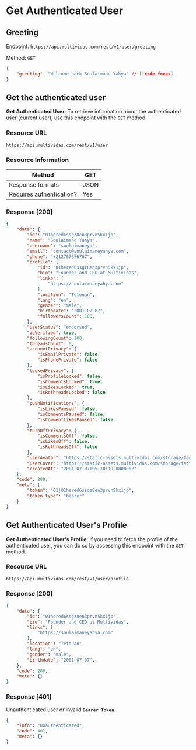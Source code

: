 # Get Authenticated User

## Greeting

Endpoint: `https://api.multividas.com/rest/v1/user/greeting` 

Method: `GET`


```json
{
    "greeting": "Welcome back Soulaimane Yahya" // [!code focus]
}
```


## Get the authenticated user

**Get Authenticated User**: To retrieve information about the authenticated user (current user), use this endpoint with the `GET` method.

### Resource URL

`https://api.multividas.com/rest/v1/user`

### Resource Information

| Method                                | GET  |
|---------------------------------------|------|
| Response formats                      | JSON |
| Requires authentication?              | Yes  |

### Response [200]

```json
{
    "data": {
        "id": "01hered6ssgz8en3prvn5kx1jp",
        "name": "Soulaimane Yahya",
        "username": "soulaimaneyh",
        "email": "contact@soulaimaneyahya.com",
        "phone": "+212767676767",
        "profile": {
            "id": "01hered6ssgz8en3prvn5kx1jp",
            "bio": "Founder and CEO at Multividas",
            "links": [
                "https://soulaimaneyahya.com"
            ],
            "location": "Tétouan",
            "lang": "en",
            "gender": "male",
            "birthdate": "2001-07-07",
            "followersCount": 100,
        },
        "userStatus": "endorsed",
        "isVerified": true,
        "followingCount": 100,
        "threadsCount": 0,
        "accountPrivacy": {
            "isEmailPrivate": false,
            "isPhonePrivate": false
        },
        "lockedPrivacy": {
            "isProfileLocked": false,
            "isCommentsLocked": true,
            "isLikesLocked": true,
            "isRethreadsLocked": false
        },
        "pushNotifications": {
            "isLikesPaused": false,
            "isCommentsPaused": false,
            "isCommentLikesPaused": false
        },
        "turnOffPrivacy": {
            "isCommentsOff": false,
            "isLikesOff": false,
            "isRethreadsOff": false
        },
        "userAvatar": "https://static-assets.multividas.com/storage/factory/users/soulaimaneyh/1.jpg",
        "userCover": "https://static-assets.multividas.com/storage/factory/covers/1.jpg",
        "createdAt": "2001-07-07T05:10:19.000000Z"
    },
    "code": 200,
    "meta": {
        "token": "01|01hered6ssgz8en3prvn5kx1jp",
        "token_type": "bearer"
    }
}
```

## Get Authenticated User's Profile

**Get Authenticated User's Profile**: If you need to fetch the profile of the authenticated user, you can do so by accessing this endpoint with the `GET` method.

### Resource URL

`https://api.multividas.com/rest/v1/user/profile`

### Response [200]

```json
{
    "data": {
        "id": "01hered6ssgz8en3prvn5kx1jp",
        "bio": "Founder and CEO at Multividas",
        "links": [
            "https://soulaimaneyahya.com"
        ],
        "location": "Tétouan",
        "lang": "en",
        "gender": "male",
        "birthdate": "2001-07-07",
    },
    "code": 200,
    "meta": {}
}
```

### Response [401]

Unauthenticated user or invalid **`Bearer Token`**

```json
{
    "info": "Unauthenticated",
    "code": 401,
    "meta": {}
}
```
